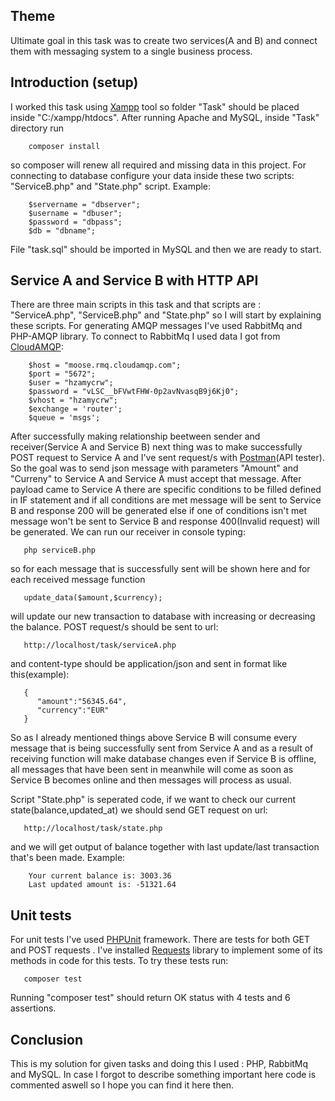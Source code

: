 ## Theme

   Ultimate goal in this task was to create two services(A and B) and connect them with messaging system to a single business process.
   
## Introduction (setup)

   I worked this task using <a href="https://www.apachefriends.org/index.html">Xampp</a> tool so folder "Task" should be placed inside "C:/xampp/htdocs". After running Apache and MySQL, inside "Task" directory run  
    
        composer install
    
so composer will renew all required and missing data in this project. For connecting to database configure your data inside these two scripts: "ServiceB.php" and "State.php" script. Example:

        $servername = "dbserver";
        $username = "dbuser";
        $password = "dbpass";
        $db = "dbname";
	
  File "task.sql" should be imported in MySQL and then we are ready to start.	


## Service A and Service B with HTTP API

  There are three main scripts in this task and that scripts are : "ServiceA.php", "ServiceB.php" and "State.php" so I will start by explaining these scripts.
  For generating AMQP messages I've used RabbitMq and PHP-AMQP library. To connect to RabbitMq  I used data I got from <a href="https://www.cloudamqp.com/">CloudAMQP</a>: 
  
        $host = "moose.rmq.cloudamqp.com";
        $port = "5672";
        $user = "hzamycrw";
        $password = "vLSC__bFVwtFHW-0p2avNvasqB9j6Kj0";
        $vhost = "hzamycrw";
        $exchange = 'router';
        $queue = 'msgs';
        
  After successfully making relationship beetween sender and receiver(Service A and Service B) next thing was to make successfully POST request to Service A and I've sent request/s with <a href="https://www.getpostman.com/">Postman</a>(API tester). So the goal was to send json message with  parameters "Amount" and "Curreny" to Service A and Service A must accept that message. After payload came to Service A there are specific conditions to be filled defined in IF statement and if all conditions are met message will be sent to Service B and  response 200 will be generated else if one of conditions isn't met message won't be sent to Service B and response 400(Invalid request) will be generated. We can run our receiver in console typing:
        
       php serviceB.php
       
so for each message that is successfully sent will be shown here and for each received message function

       update_data($amount,$currency);
       
will update our new transaction to database with increasing or decreasing the balance. POST request/s should be sent to url:

       http://localhost/task/serviceA.php
       
and content-type should be application/json and sent in format like this(example):

       {
	      "amount":"56345.64",
	      "currency":"EUR"
       } 

  So as I already mentioned things above Service B will consume every message that is being successfully sent from Service A and as a result of receiving function will make database changes even if Service B is offline, all messages that have been sent in meanwhile will come as soon as Service B becomes online and  then messages will process as usual.
  
  Script "State.php" is seperated code, if we want to check our current state(balance,updated_at) we should send GET request on url:
  
       http://localhost/task/state.php
       
and we will get output of  balance together with last update/last transaction that's been made. Example:

        Your current balance is: 3003.36
        Last updated amount is: -51321.64
        
## Unit tests

  For unit tests I've used <a href="https://phpunit.de/">PHPUnit</a> framework. There are tests for both GET and POST requests . I've installed <a href="https://github.com/rmccue/Requests">Requests</a> library to implement some of its methods in code for this tests. To try these tests run:
  
       composer test
    
  Running "composer test" should return OK status with 4 tests and 6 assertions.
  
## Conclusion

  This is my solution for given tasks and doing this I used : PHP, RabbitMq and MySQL. In case I forgot to describe something important  here code is commented aswell so I hope you can find it here then.

       
        
